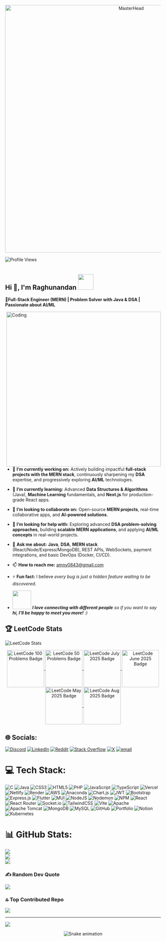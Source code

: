 <p align="center">
  <a href="https://github.com/Raghunandan0">
    <img src="https://user-images.githubusercontent.com/74038190/225813708-98b745f2-7d22-48cf-9150-083f1b00d6c9.gif" 
         alt="MasterHead" 
         width="800"/>
  </a>
</p> 
<!--[![MasterHead](https://firebasestorage.googleapis.com/v0/b/flexi-coding.appspot.com/o/dempgi7-520f8d5f-63d4-4453-8822-dbc149ae27f8.gif?alt=media&token=91c0c7b2-93c3-4029-b011-1a8703c5730d)](https://rishavchanda.io) -->


![Profile Views](https://komarev.com/ghpvc/?username=raghunandan0&label=Profile%20Views&color=0e75b6&style=flat)

# <h2> Hi 👋, I'm Raghunandan <img src="https://media.giphy.com/media/mGcNjsfWAjY5AEZNw6/giphy.gif" width="50"></h2>

**🚀Full-Stack Engineer (MERN) | Problem Solver with Java & DSA | Passionate about AI/ML**

<img align="right" alt="Coding" width="500" src="https://user-images.githubusercontent.com/63050133/156676671-d5b2e362-97d4-4404-9447-dd71ddfea82f.gif">


<!--📩 **Let’s connect!** Reach me at **amny0843@gmail.com**
 for collaborations, projects, or exciting opportunities. -->
 


- 🔭 **I’m currently working on:** Actively building impactful **full-stack projects with the MERN stack**, continuously sharpening my **DSA** expertise, and progressively exploring **AI/ML** technologies.

- 🌱 **I’m currently learning:** Advanced **Data Structures & Algorithms** (Java), **Machine Learning** fundamentals, and **Next.js** for production-grade React apps.

- 👯 **I’m looking to collaborate on:** Open-source **MERN projects**, real-time collaborative apps, and **AI-powered solutions**.  
- 🤔 **I’m looking for help with:** Exploring advanced **DSA problem-solving approaches**, building **scalable MERN applications**, and applying **AI/ML concepts** in real-world projects.
   
- 💬 **Ask me about:** **Java**, **DSA**, **MERN stack** (React/Node/Express/MongoDB), REST APIs, WebSockets, payment integrations, and basic DevOps (Docker, CI/CD).
  
- 📫 **How to reach me:** amny0843@gmail.com

- ⚡ **Fun fact:** I believe *every bug is just a hidden feature waiting to be discovered*.

- <img src="https://media.giphy.com/media/LnQjpWaON8nhr21vNW/giphy.gif" width="60"> <em><b>I love connecting with different people</b> so if you want to say <b>hi, I'll be happy to meet you more!</b> :)</em>

## 🏆 LeetCode Stats
![LeetCode Stats](https://leetcard.jacoblin.cool/raghunandan01?theme=dark&extension=contest)
<div align="center"> 
<!--   <h2 align="center"> 🏆Leetcode Info</h2>   -->
  <p align="center">
    <a href="https://leetcode.com/u/Raghunandan01/" target="_blank">
      <img align="center" src="https://assets.leetcode.com/static_assets/others/25100.gif" alt="LeetCode 100 Problems Badge" height="120" width="120" />
    </a> 
    <a href="https://leetcode.com/u/Raghunandan01/" target="_blank">
      <img align="center" src="https://assets.leetcode.com/static_assets/others/2550.gif" alt="LeetCode 50 Problems Badge" height="120" width="120" />
    </a> 
    <a href="https://leetcode.com/u/Raghunandan01/" target="_blank">
      <img align="center" src="https://assets.leetcode.com/static_assets/marketing/202507.gif" alt="LeetCode July 2025 Badge" height="120" width="120" />
    </a> 
    <a href="https://leetcode.com/u/Raghunandan01/" target="_blank">
      <img align="center" src="https://assets.leetcode.com/static_assets/marketing/202506.gif" alt="LeetCode June 2025 Badge" height="120" width="120" />
    </a>
    <a href="https://leetcode.com/u/Raghunandan01/" target="_blank">
      <img align="center" src="https://assets.leetcode.com/static_assets/marketing/202505.gif" alt="LeetCode May 2025 Badge" height="120" width="120" /> 
    </a> 
   <a href="https://leetcode.com/u/Raghunandan01/" target="_blank">
      <img align="center" src="https://assets.leetcode.com/static_assets/marketing/202508.gif" alt="LeetCode Aug 2025 Badge" height="120" width="120" />
    </a>
  </p>
</div>



<!-- ## 🏆 LeetCode Info -->
<!--
<div align="center"> 
<!--   <h2 align="center"> 🏆Leetcode Info</h2>   -->
 <!-- <p align="center">
    <a href="https://leetcode.com/u/Raghunandan01/" target="_blank">
      <img align="center" src="https://assets.leetcode.com/static_assets/others/25100.gif" alt="LeetCode 100 Problems Badge" height="120" width="120" />
    </a> 
    <a href="https://leetcode.com/u/Raghunandan01/" target="_blank">
      <img align="center" src="https://assets.leetcode.com/static_assets/others/2550.gif" alt="LeetCode 50 Problems Badge" height="120" width="120" />
    </a> 
    <a href="https://leetcode.com/u/Raghunandan01/" target="_blank">
      <img align="center" src="https://assets.leetcode.com/static_assets/marketing/202507.gif" alt="LeetCode July 2025 Badge" height="120" width="120" />
    </a> 
    <a href="https://leetcode.com/u/Raghunandan01/" target="_blank">
      <img align="center" src="https://assets.leetcode.com/static_assets/marketing/202506.gif" alt="LeetCode June 2025 Badge" height="120" width="120" />
    </a>
    <a href="https://leetcode.com/u/Raghunandan01/" target="_blank">
      <img align="center" src="https://assets.leetcode.com/static_assets/marketing/202505.gif" alt="LeetCode May 2025 Badge" height="120" width="120" /> 
    </a> 
   <a href="https://leetcode.com/u/Raghunandan01/" target="_blank">
      <img align="center" src="https://assets.leetcode.com/static_assets/marketing/202508.gif" alt="LeetCode Aug 2025 Badge" height="120" width="120" />
    </a>
  </p>
</div> -->



## 🌐 Socials:
[![Discord](https://img.shields.io/badge/Discord-%237289DA.svg?logo=discord&logoColor=white)](https://discord.gg/bWtFAvyb3W)
 [![LinkedIn](https://img.shields.io/badge/LinkedIn-%230077B5.svg?logo=linkedin&logoColor=white)](https://linkedin.com/in/raghunandan0) [![Reddit](https://img.shields.io/badge/Reddit-%23FF4500.svg?logo=Reddit&logoColor=white)](https://reddit.com/user/u/theamny012) [![Stack Overflow](https://img.shields.io/badge/-Stackoverflow-FE7A16?logo=stack-overflow&logoColor=white)](https://stackoverflow.com/users/31354535) [![X](https://img.shields.io/badge/X-black.svg?logo=X&logoColor=white)](https://x.com/@callmeamn) [![email](https://img.shields.io/badge/Email-D14836?logo=gmail&logoColor=white)](mailto:amny0843@gmail.com) 


# 💻 Tech Stack:
![C](https://img.shields.io/badge/c-%2300599C.svg?style=for-the-badge&logo=c&logoColor=white) ![Java](https://img.shields.io/badge/java-%23ED8B00.svg?style=for-the-badge&logo=openjdk&logoColor=white) ![CSS3](https://img.shields.io/badge/css3-%231572B6.svg?style=for-the-badge&logo=css3&logoColor=white) ![HTML5](https://img.shields.io/badge/html5-%23E34F26.svg?style=for-the-badge&logo=html5&logoColor=white) ![PHP](https://img.shields.io/badge/php-%23777BB4.svg?style=for-the-badge&logo=php&logoColor=white) ![JavaScript](https://img.shields.io/badge/javascript-%23323330.svg?style=for-the-badge&logo=javascript&logoColor=%23F7DF1E) ![TypeScript](https://img.shields.io/badge/typescript-%23007ACC.svg?style=for-the-badge&logo=typescript&logoColor=white) ![Vercel](https://img.shields.io/badge/vercel-%23000000.svg?style=for-the-badge&logo=vercel&logoColor=white) ![Netlify](https://img.shields.io/badge/netlify-%23000000.svg?style=for-the-badge&logo=netlify&logoColor=#00C7B7) ![Render](https://img.shields.io/badge/Render-%46E3B7.svg?style=for-the-badge&logo=render&logoColor=white) ![AWS](https://img.shields.io/badge/AWS-%23FF9900.svg?style=for-the-badge&logo=amazon-aws&logoColor=white) ![Anaconda](https://img.shields.io/badge/Anaconda-%2344A833.svg?style=for-the-badge&logo=anaconda&logoColor=white) ![Chart.js](https://img.shields.io/badge/chart.js-F5788D.svg?style=for-the-badge&logo=chart.js&logoColor=white) ![JWT](https://img.shields.io/badge/JWT-black?style=for-the-badge&logo=JSON%20web%20tokens) ![Bootstrap](https://img.shields.io/badge/bootstrap-%238511FA.svg?style=for-the-badge&logo=bootstrap&logoColor=white) ![Express.js](https://img.shields.io/badge/express.js-%23404d59.svg?style=for-the-badge&logo=express&logoColor=%2361DAFB) ![Flutter](https://img.shields.io/badge/Flutter-%2302569B.svg?style=for-the-badge&logo=Flutter&logoColor=white) ![MUI](https://img.shields.io/badge/MUI-%230081CB.svg?style=for-the-badge&logo=mui&logoColor=white) ![NodeJS](https://img.shields.io/badge/node.js-6DA55F?style=for-the-badge&logo=node.js&logoColor=white) ![Nodemon](https://img.shields.io/badge/NODEMON-%23323330.svg?style=for-the-badge&logo=nodemon&logoColor=%BBDEAD) ![NPM](https://img.shields.io/badge/NPM-%23CB3837.svg?style=for-the-badge&logo=npm&logoColor=white) ![React](https://img.shields.io/badge/react-%2320232a.svg?style=for-the-badge&logo=react&logoColor=%2361DAFB) ![React Router](https://img.shields.io/badge/React_Router-CA4245?style=for-the-badge&logo=react-router&logoColor=white) ![Socket.io](https://img.shields.io/badge/Socket.io-black?style=for-the-badge&logo=socket.io&badgeColor=010101) ![TailwindCSS](https://img.shields.io/badge/tailwindcss-%2338B2AC.svg?style=for-the-badge&logo=tailwind-css&logoColor=white) ![Vite](https://img.shields.io/badge/vite-%23646CFF.svg?style=for-the-badge&logo=vite&logoColor=white) ![Apache](https://img.shields.io/badge/apache-%23D42029.svg?style=for-the-badge&logo=apache&logoColor=white) ![Apache Tomcat](https://img.shields.io/badge/apache%20tomcat-%23F8DC75.svg?style=for-the-badge&logo=apache-tomcat&logoColor=black) ![MongoDB](https://img.shields.io/badge/MongoDB-%234ea94b.svg?style=for-the-badge&logo=mongodb&logoColor=white) ![MySQL](https://img.shields.io/badge/mysql-4479A1.svg?style=for-the-badge&logo=mysql&logoColor=white) ![GitHub](https://img.shields.io/badge/github-%23121011.svg?style=for-the-badge&logo=github&logoColor=white) ![Portfolio](https://img.shields.io/badge/Portfolio-%23000000.svg?style=for-the-badge&logo=firefox&logoColor=#FF7139) ![Notion](https://img.shields.io/badge/Notion-%23000000.svg?style=for-the-badge&logo=notion&logoColor=white) ![Kubernetes](https://img.shields.io/badge/kubernetes-%23326ce5.svg?style=for-the-badge&logo=kubernetes&logoColor=white)
# 📊 GitHub Stats:
![](https://github-readme-stats.vercel.app/api?username=Raghunandan0&theme=dark&hide_border=false&include_all_commits=true&count_private=false)<br/>
![](https://nirzak-streak-stats.vercel.app/?user=Raghunandan0&theme=dark&hide_border=false)<br/>
![](https://github-readme-stats.vercel.app/api/top-langs/?username=Raghunandan0&theme=dark&hide_border=false&include_all_commits=true&count_private=false&layout=compact)

<!--## 🏆 GitHub Trophies
![](https://github-profile-trophy.vercel.app/?username=Raghunandan0&theme=radical&no-frame=false&no-bg=true&margin-w=4) -->

### ✍️ Random Dev Quote
![](https://quotes-github-readme.vercel.app/api?type=horizontal&theme=radical)

### 🔝 Top Contributed Repo
![](https://github-contributor-stats.vercel.app/api?username=Raghunandan0&limit=5&theme=dark&combine_all_yearly_contributions=true)

---
[![](https://visitcount.itsvg.in/api?id=Raghunandan0&icon=0&color=0)](https://visitcount.itsvg.in)



<!-- Snake Game Repo View -->

<div align="center">
  <img src="https://profile-readme-generator.com/assets/snake.svg" alt="Snake animation" />
</div>


<!-- Proudly created with GPRM ( https://gprm.itsvg.in ) -->
